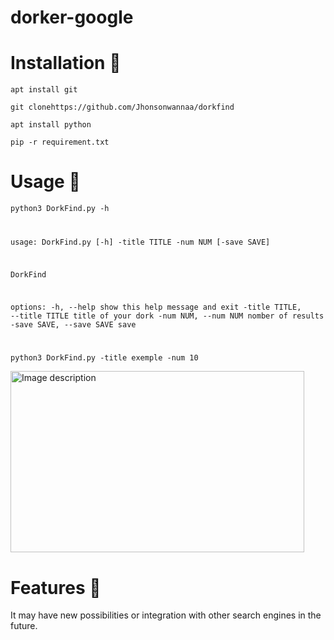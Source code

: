 # dorker-google








# Installation 📝





<code>apt install git</code>

<code>git clonehttps://github.com/Jhonsonwannaa/dorkfind  </code>

<code>apt install python</code>

<code>pip -r requirement.txt</code>




# Usage 🚀



<code>python3 DorkFind.py -h

                                                                                                       
usage: DorkFind.py [-h] -title TITLE -num NUM [-save SAVE]

DorkFind

options:
  -h, --help            show this help message and exit
  -title TITLE, --title TITLE
                        title of your dork
  -num NUM, --num NUM   nomber of results
  -save SAVE, --save SAVE
                        save
                                 

</code>




<code>python3 DorkFind.py -title exemple -num 10</code> 



<img src="https://i.postimg.cc/FzbWBX6n/dorkfind.png" alt="Image description" width="470" height="290">


# Features 💬


It may have new possibilities or integration with other search engines in the future.
